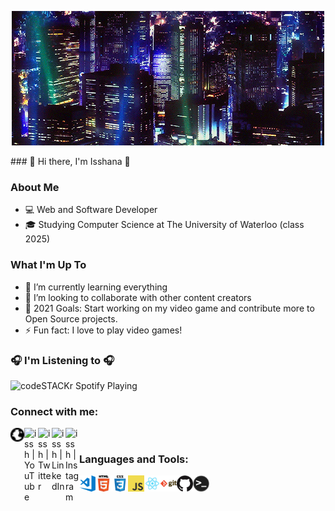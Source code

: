 <p align="center">
  <img src="head.gif">
</p>
### 🌸 Hi there, I'm Isshana 🌸

### About Me
- 💻 Web and Software Developer
- 🎓 Studying Computer Science at The University of Waterloo (class 2025)

### What I'm Up To
- 🌱 I’m currently learning everything 
- 👯 I’m looking to collaborate with other content creators
- 🥅 2021 Goals: Start working on my video game and contribute more to Open Source projects.
- ⚡ Fun fact: I love to play video games!

### 🎧 I'm Listening to 🎧
<img src="https://now-playing-spotify-ecru.vercel.app/api/spotify" alt="codeSTACKr Spotify Playing" width="350" />

### Connect with me:
<img align="left" alt="iissh.com" width="22px" src="https://raw.githubusercontent.com/iconic/open-iconic/master/svg/globe.svg" /> 
<img align="left" alt="issh | YouTube" width="22px" src="https://cdn.jsdelivr.net/npm/simple-icons@v3/icons/youtube.svg" /> 
<img align="left" alt="issh | Twitter" width="22px" src="https://cdn.jsdelivr.net/npm/simple-icons@v3/icons/twitter.svg" />
<img align="left" alt="issh | LinkedIn" width="22px" src="https://cdn.jsdelivr.net/npm/simple-icons@v3/icons/linkedin.svg" />
<img align="left" alt="issh | Instagram" width="22px" src="https://cdn.jsdelivr.net/npm/simple-icons@v3/icons/instagram.svg" />
<br />

### Languages and Tools:
<img align="left" alt="Visual Studio Code" width="26px" src="https://raw.githubusercontent.com/github/explore/80688e429a7d4ef2fca1e82350fe8e3517d3494d/topics/visual-studio-code/visual-studio-code.png" />
<img align="left" alt="HTML5" width="26px" src="https://raw.githubusercontent.com/github/explore/80688e429a7d4ef2fca1e82350fe8e3517d3494d/topics/html/html.png" />
<img align="left" alt="CSS3" width="26px" src="https://raw.githubusercontent.com/github/explore/80688e429a7d4ef2fca1e82350fe8e3517d3494d/topics/css/css.png" />
<img align="left" alt="JavaScript" width="26px" src="https://raw.githubusercontent.com/github/explore/80688e429a7d4ef2fca1e82350fe8e3517d3494d/topics/javascript/javascript.png" />
<img align="left" alt="React" width="26px" src="https://raw.githubusercontent.com/github/explore/80688e429a7d4ef2fca1e82350fe8e3517d3494d/topics/react/react.png" />
<img align="left" alt="Git" width="26px" src="https://raw.githubusercontent.com/github/explore/80688e429a7d4ef2fca1e82350fe8e3517d3494d/topics/git/git.png" />
<img align="left" alt="GitHub" width="26px" src="https://raw.githubusercontent.com/github/explore/78df643247d429f6cc873026c0622819ad797942/topics/github/github.png" />
<img align="left" alt="Terminal" width="26px" src="https://raw.githubusercontent.com/github/explore/80688e429a7d4ef2fca1e82350fe8e3517d3494d/topics/terminal/terminal.png" />

<!--
**iissh/iissh** is a ✨ _special_ ✨ repository because its `README.md` (this file) appears on your GitHub profile.

Here are some ideas to get you started:

- 🔭 I’m currently working on ...
- 🌱 I’m currently learning ...
- 👯 I’m looking to collaborate on ...
- 🤔 I’m looking for help with ...
- 💬 Ask me about ...
- 📫 How to reach me: iissh.contact@gmail.com
- 😄 Pronouns: she/her
- ⚡ Fun fact: ...

About Me:
- Software Developer
- Studying  CS (get full degree)

What I am Working on:
- 

Reach Me:

What I'm Listening to:
-->
